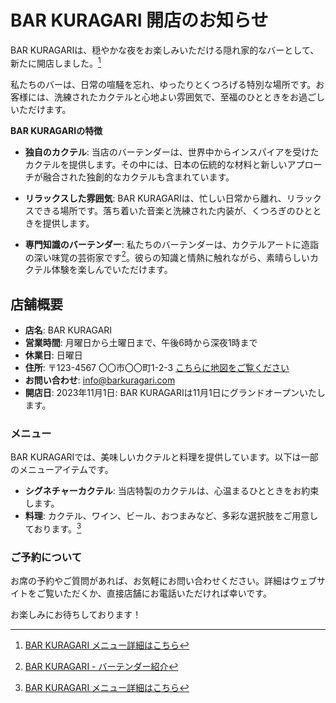 # BAR KURAGARI 開店のお知らせ

BAR KURAGARIは、穏やかな夜をお楽しみいただける隠れ家的なバーとして、新たに開店しました。[^1]

私たちのバーは、日常の喧騒を忘れ、ゆったりとくつろげる特別な場所です。お客様には、洗練されたカクテルと心地よい雰囲気で、至福のひとときをお過ごしいただけます。

**BAR KURAGARIの特徴**

- **独自のカクテル**: 当店のバーテンダーは、世界中からインスパイアを受けたカクテルを提供します。その中には、日本の伝統的な材料と新しいアプローチが融合された独創的なカクテルも含まれています。

- **リラックスした雰囲気**: BAR KURAGARIは、忙しい日常から離れ、リラックスできる場所です。落ち着いた音楽と洗練された内装が、くつろぎのひとときを提供します。

- **専門知識のバーテンダー**: 私たちのバーテンダーは、カクテルアートに造詣の深い味覚の芸術家です[^2]。彼らの知識と情熱に触れながら、素晴らしいカクテル体験を楽しんでいただけます。


## 店舗概要

- **店名**: BAR KURAGARI
- **営業時間**: 月曜日から土曜日まで、午後6時から深夜1時まで
- **休業日**: 日曜日
- **住所**: 〒123-4567 〇〇市〇〇町1-2-3 [こちらに地図をご覧ください](https://www.example.com/map)
- **お問い合わせ**: info@barkuragari.com
- **開店日**: 2023年11月1日: BAR KURAGARIは11月1日にグランドオープンいたします。

### メニュー

BAR KURAGARIでは、美味しいカクテルと料理を提供しています。以下は一部のメニューアイテムです。

- **シグネチャーカクテル**: 当店特製のカクテルは、心温まるひとときをお約束します。
- **料理**: カクテル、ワイン、ビール、おつまみなど、多彩な選択肢をご用意しております。[^1]

### ご予約について

お席の予約やご質問があれば、お気軽にお問い合わせください。詳細はウェブサイトをご覧いただくか、直接店舗にお電話いただければ幸いです。

お楽しみにお待ちしております！

[^1]: [BAR KURAGARI メニュー詳細はこちら](https://www.example.com/menu)
[^2]: [BAR KURAGARI - バーテンダー紹介](URL)
